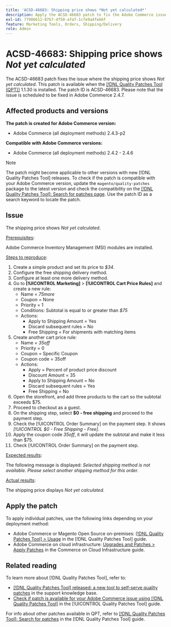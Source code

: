 ```yaml
---
title: 'ACSD-46683: Shipping price shows *Not yet calculated*'
description: Apply the ACSD-46683 patch to fix the Adobe Commerce issue where the shipping price shows *Not yet calculated*.
exl-id: 77986612-87b7-4f50-afaf-1cfe9a4feb6f
feature: Marketing Tools, Orders, Shipping/Delivery
role: Admin
---
```

# ACSD-46683: Shipping price shows *Not yet calculated*

The ACSD-46683 patch fixes the issue where the shipping price shows *Not yet calculated*. This patch is available when the [[!DNL Quality Patches Tool (QPT)]](https://experienceleague.adobe.com/en/docs/commerce-knowledge-base/kb/announcements/commerce-announcements/magento-quality-patches-released-new-tool-to-self-serve-quality-patches) 1.1.30 is installed. The patch ID is ACSD-46683. Please note that the issue is scheduled to be fixed in Adobe Commerce 2.4.7.

## Affected products and versions

**The patch is created for Adobe Commerce version:**

* Adobe Commerce (all deployment methods) 2.4.3-p2

**Compatible with Adobe Commerce versions:**

* Adobe Commerce (all deployment methods) 2.4.2 - 2.4.6

>[!NOTE]
>
>The patch might become applicable to other versions with new [!DNL Quality Patches Tool] releases. To check if the patch is compatible with your Adobe Commerce version, update the `magento/quality-patches` package to the latest version and check the compatibility on the [[!DNL Quality Patches Tool]: Search for patches page](https://experienceleague.adobe.com/tools/commerce-quality-patches/index.html). Use the patch ID as a search keyword to locate the patch.

## Issue

The shipping price shows *Not yet calculated*.

<u>Prerequisites</u>:

Adobe Commerce Inventory Management (MSI) modules are installed.

<u>Steps to reproduce</u>:

1. Create a simple product and set its price to *$34*.
1. Configure the free shipping delivery method.
1. Configure at least one more delivery method.
1. Go to **[!UICONTROL Marketing]** > **[!UICONTROL Cart Price Rules]** and create a new rule:
    * Name = *75more* 
    * Coupon = None
    * Priority = 1
    * Conditions: Subtotal is equal to or greater than *$75*
    * Actions:
        * Apply to Shipping Amount = Yes
        * Discard subsequent rules = No
        * Free Shipping = For shipments with matching items
1. Create another cart price rule:
    * Name = *35off* 
    * Priority = 0
    * Coupon = Specific Coupon
    * Coupon code = 35off
    * Actions:
        * Apply = Percent of product price discount
        * Discount Amount = 35
        * Apply to Shipping Amount = No
        * Discard subsequent rules = Yes
        * Free Shipping = No
1. Open the storefront, and add three products to the cart so the subtotal exceeds $75.
1. Proceed to checkout as a guest.
1. On the shipping step, select **$0 - free shipping** and proceed to the payment step.
1. Check the [!UICONTROL Order Summary] on the payment step. It shows *[!UICONTROL $0 - Free Shipping - Free]*.
1. Apply the coupon code *35off*, it will update the subtotal and make it less than $75.
1. Check [!UICONTROL Order Summary] on the payment step.

<u>Expected results</u>:

The following message is displayed: *Selected shipping method is not available. Please select another shipping method for this order.*

<u>Actual results</u>:

The shipping price displays *Not yet calculated*.

## Apply the patch

To apply individual patches, use the following links depending on your deployment method:

* Adobe Commerce or Magento Open Source on-premises: [[!DNL Quality Patches Tool] > Usage](https://experienceleague.adobe.com/docs/commerce-operations/tools/quality-patches-tool/usage.html) in the [!DNL Quality Patches Tool] guide.
* Adobe Commerce on cloud infrastructure: [Upgrades and Patches > Apply Patches](https://experienceleague.adobe.com/docs/commerce-cloud-service/user-guide/develop/upgrade/apply-patches.html) in the Commerce on Cloud Infrastructure guide.

## Related reading

To learn more about [!DNL Quality Patches Tool], refer to:

* [[!DNL Quality Patches Tool] released: a new tool to self-serve quality patches](https://experienceleague.adobe.com/en/docs/commerce-knowledge-base/kb/announcements/commerce-announcements/magento-quality-patches-released-new-tool-to-self-serve-quality-patches) in the support knowledge base.
* [Check if patch is available for your Adobe Commerce issue using [!DNL Quality Patches Tool]](/help/tools/quality-patches-tool/patches-available-in-qpt/check-patch-for-magento-issue-with-magento-quality-patches.md) in the [!UICONTROL Quality Patches Tool] guide.


For info about other patches available in QPT, refer to [[!DNL Quality Patches Tool]: Search for patches](https://experienceleague.adobe.com/tools/commerce-quality-patches/index.html) in the [!DNL Quality Patches Tool] guide.

